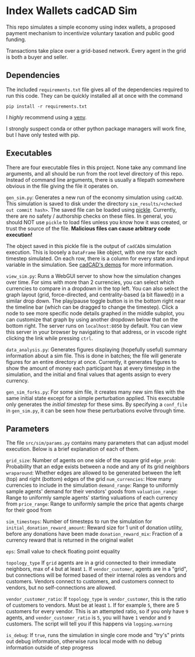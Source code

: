 # Index Wallets cadCAD Sim

This repo simulates a simple economy using index wallets, a proposed payment mechanism to incentivize voluntary taxation and public good funding.

Transactions take place over a grid-based network. Every agent in the grid is both a buyer and seller.

## Dependencies

The included `requirements.txt` file gives all of the dependencies required to run this code. They can be quickly installed all at once with the command

```
pip install -r requirements.txt
```

I _highly_ recommend using a [venv](https://docs.python.org/3/library/venv.html).

I strongly suspect conda or other python package managers will work fine, but I have only tested with pip.

## Executables

There are four executable files in this project. None take any command line arguments, and all should be run from the root level directory of this repo. Instead of command line arguments, there is usually a filepath somewhere obvious in the file giving the file it operates on.

`gen_sim.py`: Generates a new run of the economy simulation using `cadCAD`. This simulation is saved to disk under the directory `sim_results/<checked out commit hash>`. The saved file can be loaded using [pickle](https://docs.python.org/3/library/pickle.html). Currently, there are no safety / authorship checks on these files. In general, you should NOT use `pickle` to load files unless you know how it was created, or trust the source of the file. **Malicious files can cause arbitrary code execution!**

The object saved in this pickle file is the output of `cadCAD`s simulation execution. This is loosely a `DataFrame` like object, with one row for each timestep simulated. On each row, there is a column for every state and input variable in the simulation. See [cadCAD's demos](https://github.com/cadCAD-org/demos) for more information.

`view_sim.py`: Runs a WebGUI server to show how the simulation changes over time. For sims with more than 2 currencies, you can select which currencies to compare in a dropdown in the top left. You can also select the graph layout (grid, force-directed, and centrality-based (a bit flawed)) in a similar drop down. The play/pause toggle button is in the bottom right near the timeline bar (which can be dragged to change the timestep). Click a node to see more specific node details graphed in the middle subplot, you can customize that graph by using another dropdown below that on the bottom right. The server runs on `localhost:8050` by default. You can view this server in your browser by navigating to that address, or in vscode right clicking the link while pressing `ctrl`.

`data_analysis.py`: Generates figures displaying (hopefully useful) summary information about a sim file. This is done in batches; the file will generate figures for an entire directory at once. Currently, it generates figures to show the amount of money each participant has at every timestep in the simulation, and the initial and final values that agents assign to every currency.

`gen_sim_forks.py`: For some sim file, it creates many new sim files with the same initial state except for a simple perturbation applied. This executable only generates the _initial timestep_ for these sims. By specifying a `conf_file` in `gen_sim.py`, it can be seen how these perturbations evolve through time.

## Parameters

The file `src/sim/params.py` contains many parameters that can adjust model execution. Below is a brief explanation of each of them.

`grid_size`: Number of agents on one side of the square grid
`edge_prob`: Probability that an edge exists between a node and any of its grid neighbors
`wraparound`: Whether edges are allowed to be generated between the left (top) and right (bottom) edges of the grid
`num_currencies`: How many currencies to include in the simulation
`demand_range`: Range to uniformly sample agents' demand for their vendors' goods from
`valuation_range`: Range to uniformly sample agents' starting valuations of each currency from
`price_range`: Range to uniformly sample the price that agents charge for their good from

`sim_timesteps`: Number of timesteps to run the simulation for
`initial_donation_reward_amount`: Reward size for 1 unit of donation utility, before any donations have been made
`donation_reward_mix`: Fraction of a currency reward that is returned in the original wallet

`eps`: Small value to check floating point equality

`topology_type` If `grid` agents are in a grid connected to their immediate neighbors, max of `4` but at least `1`. If `vendor_customer`, agents are in a "grid", but connections will be formed based of their internal roles as vendors and customers. Vendors connect to customers, and customers connect to vendors, but no self-connections are allowed.

`vendor_customer_ratio`: If `topology_type` is `vendor_customer`, this is the ratio of customers to vendors. Must be at least `1`. If for example `5`, there are 5 customers for every vendor. This is an attempted ratio, so if you only have `9` agents, and `vendor_customer_ratio` is `5`, you will have `1` vendor and `9` customers. The script will tell you if this happens via `logging.warning`

`is_debug`: If `true`, runs the simulation in single core mode and "try's" prints out debug information, otherwise runs local mode with no debug information outside of step progress
